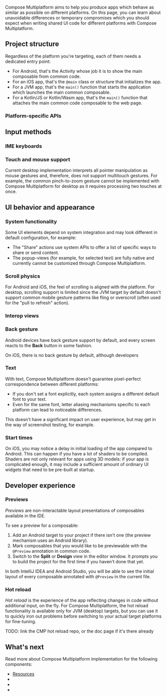 [//]: # (title: Default UI behavior on different platforms)

Compose Multiplatform aims to help you produce apps which behave as similar as possible on different platforms.
On this page, you can learn about unavoidable differences or temporary compromises which
you should expect when writing shared UI code for different platforms
with Compose Multiplatform.

## Project structure

Regardless of the platform you're targeting, each of them needs a dedicated entry point:

* For Android, that's the Activity whose job it is to show the main composable from common code.
* For an iOS app, that's the `@main` class or structure that initializes the app.
* For a JVM app, that's the `main()` function that starts the application which launches the main common composable.
* For a Kotlin/JS or Kotlin/Wasm app, that's the `main()` function that attaches the main common code composable
  to the web page.

### Platform-specific APIs



## Input methods

### IME keyboards

### Touch and mouse support

Current desktop implementation interprets all pointer manipulation as mouse gestures
and, therefore, does not support multitouch gestures.
For example, the common pinch-to-zoom gesture cannot be implemented with Compose Multiplatform for desktop
as it requires processing two touches at once.

## UI behavior and appearance

### System functionality

Some UI elements depend on system integration and may look different in default configuration,
for example:

* The "Share" actions use system APIs to offer a list of specific ways to share or send content.
* The popup-views (for example, for selected text) are fully native and currently cannot be customized
    through Compose Multiplatform.

### Scroll physics

For Android and iOS, the feel of scrolling is aligned with the platform.
For desktop, scrolling support is limited since the JVM target by default doesn't support
common mobile gesture patterns like fling or overscroll (often used for the "pull to refresh" action).

### Interop views

### Back gesture

Android devices have back gesture support by default, and every screen reacts to the **Back** button in some fashion.

On iOS, there is no back gesture by default, although developers 

### Text

With text, Compose Multiplatform doesn't guarantee pixel-perfect correspondence between different platforms:

* If you don't set a font explicitly, each system assigns a different default font to your text.
* Even for the same font, letter aliasing mechanisms specific to each platform can lead to noticeable differences.

This doesn't have a significant impact on user experience, but may get in the way of screenshot testing, for example.

### Start times

On iOS, you may notice a delay in initial loading of the app compared to Android.
This can happen if you have a lot of shaders to be compiled.
Shaders are not only relevant for apps using 3D models:
if your app is complicated enough, it may include a sufficient amount of ordinary UI widgets that need to be pre-built
at startup.

## Developer experience

### Previews

_Previews_ are non-interactable layout presentations of composables available in the IDE.

To see a preview for a composable:

1. Add an Android target to your project if there isn't one (the preview mechanism uses an Android library).
2. Mark composables that you would like to be previewable with the `@Preview` annotation in common code.
3. Switch to the **Split** or **Design** view in the editor window.
     It prompts you to build the project for the first time if you haven't done that yet.

In both IntelliJ IDEA and Android Studio, you will be able to see the initial layout of every composable
annotated with `@Preview` in the current file.

### Hot reload

_Hot reload_ is the experience of the app reflecting changes in code without additional input, on the fly.
For Compose Multiplatform, the hot reload functionality is available only for JVM (desktop) targets,
but you can use it to quickly iron out problems before switching to your actual target platforms for fine-tuning.

TODO: link the CMP hot reload repo, or the doc page if it's there already 

## What's next

Read more about Compose Multiplatform implementation for the following components:
  * [Resources](compose-multiplatform-resources.md)
  * [](compose-lifecycle.md)
  * [](compose-viewmodel.md)
  * [](compose-navigation-routing.md)
